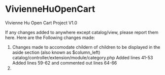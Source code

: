# VivienneHuOpenCart
Vivienne Hu Open Cart Project V1.0


If any changes added to anywhere except catalog/view, please report them here. Here are the Following changes made:
1. Changes made to accomodate childern of children  to be displayed in the aside section (also known as $column_left)
  catalog/controller/extension/module/category.php
  Added lines 41-53
  Added lines 59-62 and commented out lines 64-66
2.
